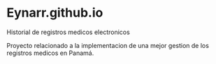 # Eynarr.github.io

Historial de registros medicos electronicos

Proyecto relacionado a la implementacion de una mejor gestion de los registros medicos en Panamá.
